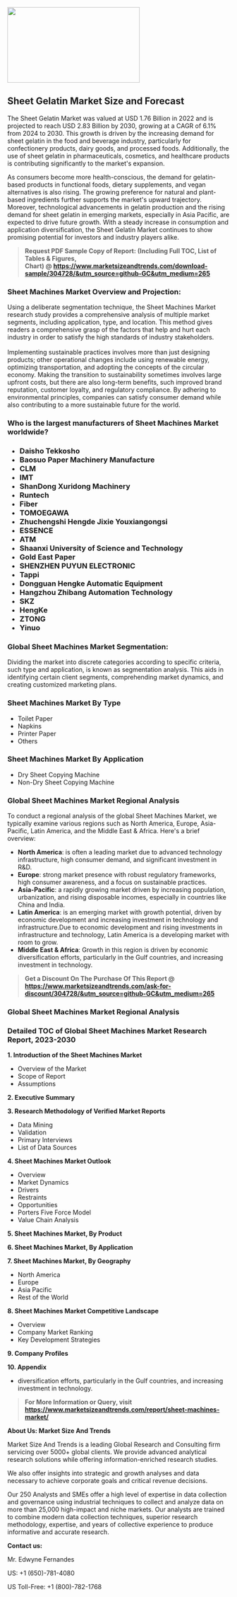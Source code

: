 <p><img class="alignnone size-medium wp-image-20088" src="https://ffe5etoiles.com/wp-content/uploads/2024/12/MST1-300x171.png" alt="" width="300" height="171" /></p><h2>Sheet Gelatin Market Size and Forecast</h2><p>The Sheet Gelatin Market was valued at USD 1.76 Billion in 2022 and is projected to reach USD 2.83 Billion by 2030, growing at a CAGR of 6.1% from 2024 to 2030. This growth is driven by the increasing demand for sheet gelatin in the food and beverage industry, particularly for confectionery products, dairy goods, and processed foods. Additionally, the use of sheet gelatin in pharmaceuticals, cosmetics, and healthcare products is contributing significantly to the market's expansion.</p><p>As consumers become more health-conscious, the demand for gelatin-based products in functional foods, dietary supplements, and vegan alternatives is also rising. The growing preference for natural and plant-based ingredients further supports the market's upward trajectory. Moreover, technological advancements in gelatin production and the rising demand for sheet gelatin in emerging markets, especially in Asia Pacific, are expected to drive future growth. With a steady increase in consumption and application diversification, the Sheet Gelatin Market continues to show promising potential for investors and industry players alike.</p></p><blockquote id="" class=""><strong>Request PDF Sample Copy of Report: (Including Full TOC, List of Tables &amp; Figures, Chart)&nbsp;@&nbsp;<strong><a href="https://www.marketsizeandtrends.com/download-sample/304728/&utm_source=github-GC&utm_medium=265" target="_blank">https://www.marketsizeandtrends.com/download-sample/304728/&utm_source=github-GC&utm_medium=265</a></strong></strong></blockquote><h3 id="" class="">Sheet Machines Market&nbsp;Overview and Projection:</h3><p id="" class="">Using a deliberate segmentation technique, the Sheet Machines Market research study provides a comprehensive analysis of multiple market segments, including application, type, and location. This method gives readers a comprehensive grasp of the factors that help and hurt each industry in order to satisfy the high standards of industry stakeholders. <br /> <br />Implementing sustainable practices involves more than just designing products; other operational changes include using renewable energy, optimizing transportation, and adopting the concepts of the circular economy. Making the transition to sustainability sometimes involves large upfront costs, but there are also long-term benefits, such improved brand reputation, customer loyalty, and regulatory compliance. By adhering to environmental principles, companies can satisfy consumer demand while also contributing to a more sustainable future for the world.</p><h3 id="" class="">Who is the largest manufacturers of&nbsp;Sheet Machines Market worldwide?</h3><h3 class=""><p><ul><li>Daisho Tekkosho </li><li> Baosuo Paper Machinery Manufacture </li><li> CLM </li><li> IMT </li><li> ShanDong Xuridong Machinery </li><li> Runtech </li><li> Fiber </li><li> TOMOEGAWA </li><li> Zhuchengshi Hengde Jixie Youxiangongsi </li><li> ESSENCE </li><li> ATM </li><li> Shaanxi University of Science and Technology </li><li> Gold East Paper </li><li> SHENZHEN PUYUN ELECTRONIC </li><li> Tappi </li><li> Dongguan Hengke Automatic Equipment </li><li> Hangzhou Zhibang Automation Technology </li><li> SKZ </li><li> HengKe </li><li> ZTONG </li><li> Yinuo</li></ul></p></h3><h3 id="" class="">Global&nbsp;Sheet Machines Market Segmentation:</h3><p id="" class="">Dividing the market into discrete categories according to specific criteria, such type and application, is known as segmentation analysis. This aids in identifying certain client segments, comprehending market dynamics, and creating customized marketing plans.</p><h3 id="" class="">Sheet Machines Market&nbsp;By Type</h3><p><p><ul><li>Toilet Paper</li><li> Napkins</li><li> Printer Paper</li><li> Others</p></li></ul></p></p><h3 id="" class="">Sheet Machines Market&nbsp;By Application</h3><p class=""><p><ul><li>Dry Sheet Copying Machine</li><li> Non-Dry Sheet Copying Machine</li></ul></p></p><h3 id="" class="">Global Sheet Machines Market Regional Analysis</h3><p id="" class="">To conduct a regional analysis of the global Sheet Machines Market, we typically examine various regions such as North America, Europe, Asia-Pacific, Latin America, and the Middle East &amp; Africa. Here's a brief overview:</p><ul><li><strong>North America</strong>: is often a leading market due to advanced technology infrastructure, high consumer demand, and significant investment in R&amp;D.</li><li><strong>Europe</strong>: strong market presence with robust regulatory frameworks, high consumer awareness, and a focus on sustainable practices.</li><li><strong>Asia-Pacific</strong>: a rapidly growing market driven by increasing population, urbanization, and rising disposable incomes, especially in countries like China and India.</li><li><strong>Latin America</strong>: is an emerging market with growth potential, driven by economic development and increasing investment in technology and infrastructure.Due to economic development and rising investments in infrastructure and technology, Latin America is a developing market with room to grow.</li><li><strong>Middle East &amp; Africa</strong>: Growth in this region is driven by economic diversification efforts, particularly in the Gulf countries, and increasing investment in technology.</li></ul><blockquote id="" class=""><strong>Get a Discount On The Purchase Of This Report @ <strong><a href="https://www.marketsizeandtrends.com/ask-for-discount/304728/&utm_source=github-GC&utm_medium=265" target="_blank">https://www.marketsizeandtrends.com/ask-for-discount/304728/&utm_source=github-GC&utm_medium=265</a></strong></strong></blockquote><h3 id="" class="">Global Sheet Machines Market Regional Analysis</h3><h3 id="" class="">Detailed TOC of Global Sheet Machines Market Research Report, 2023-2030</h3><p id="" class=""><strong>1. Introduction of the Sheet Machines Market</strong></p><ul><li>Overview of the Market</li><li>Scope of Report</li><li>Assumptions</li></ul><p id="" class=""><strong>2. Executive Summary</strong></p><p id="" class=""><strong>3. Research Methodology of Verified Market Reports</strong></p><ul><li>Data Mining</li><li>Validation</li><li>Primary Interviews</li><li>List of Data Sources</li></ul><p id="" class=""><strong>4. Sheet Machines Market Outlook</strong></p><ul><li>Overview</li><li>Market Dynamics</li><li>Drivers</li><li>Restraints</li><li>Opportunities</li><li>Porters Five Force Model</li><li>Value Chain Analysis</li></ul><p id="" class=""><strong>5. Sheet Machines Market, By Product</strong></p><p id="" class=""><strong>6. Sheet Machines Market, By Application</strong></p><p id="" class=""><strong>7. Sheet Machines Market, By Geography</strong></p><ul><li>North America</li><li>Europe</li><li>Asia Pacific</li><li>Rest of the World</li></ul><p id="" class=""><strong>8. Sheet Machines Market Competitive Landscape</strong></p><ul><li>Overview</li><li>Company Market Ranking</li><li>Key Development Strategies</li></ul><p id="" class=""><strong>9. Company Profiles</strong></p><p id="" class=""><strong>10. Appendix</strong></p><ul><li>diversification efforts, particularly in the Gulf countries, and increasing investment in technology.</li></ul><blockquote id="" class=""><strong>For More Information or Query, visit <strong><strong><a href="https://www.marketsizeandtrends.com/report/sheet-machines-market/" target="_blank">https://www.marketsizeandtrends.com/report/sheet-machines-market/</a></strong></strong></strong></blockquote><p id="" class=""><strong>About Us: Market Size And Trends</strong></p><p id="" class="">Market Size And Trends is a leading Global Research and Consulting firm servicing over 5000+ global clients. We provide advanced analytical research solutions while offering information-enriched research studies.</p><p id="" class="">We also offer insights into strategic and growth analyses and data necessary to achieve corporate goals and critical revenue decisions.</p><p id="" class="">Our 250 Analysts and SMEs offer a high level of expertise in data collection and governance using industrial techniques to collect and analyze data on more than 25,000 high-impact and niche markets. Our analysts are trained to combine modern data collection techniques, superior research methodology, expertise, and years of collective experience to produce informative and accurate research.</p><p id="" class=""><strong>Contact us:</strong></p><p id="" class="">Mr. Edwyne Fernandes</p><p id="" class="">US: +1 (650)-781-4080</p><p id="" class="">US Toll-Free: +1 (800)-782-1768</p>
